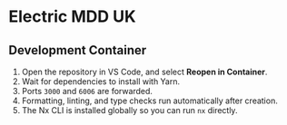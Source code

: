 # Electric MDD UK

## Development Container
1. Open the repository in VS Code, and select **Reopen in Container**.
2. Wait for dependencies to install with Yarn.
3. Ports `3000` and `6006` are forwarded.
4. Formatting, linting, and type checks run automatically after creation.
5. The Nx CLI is installed globally so you can run `nx` directly.

